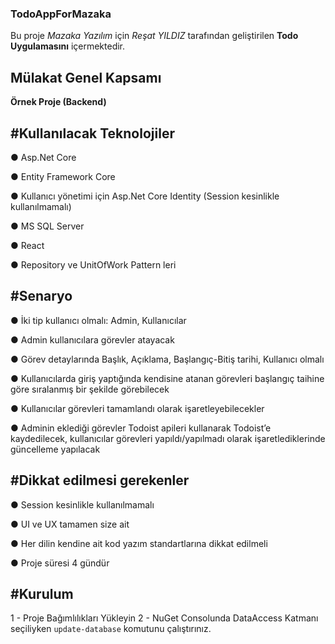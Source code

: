 ### TodoAppForMazaka
Bu proje *Mazaka Yazılım* için *Reşat YILDIZ* tarafından geliştirilen **Todo Uygulamasını** içermektedir.

Mülakat Genel Kapsamı
--

**Örnek Proje (Backend)**

 #Kullanılacak Teknolojiler
 -----
● Asp.Net Core

● Entity Framework Core

● Kullanıcı yönetimi için Asp.Net Core Identity (Session kesinlikle kullanılmamalı)

● MS SQL Server

● React

● Repository ve UnitOfWork Pattern leri

#Senaryo
----

● İki tip kullanıcı olmalı: Admin, Kullanıcılar

● Admin kullanıcılara görevler atayacak

● Görev detaylarında Başlık, Açıklama, Başlangıç-Bitiş tarihi, Kullanıcı olmalı

● Kullanıcılarda giriş yaptığında kendisine atanan görevleri başlangıç taihine göre sıralanmış bir şekilde
görebilecek

● Kullanıcılar görevleri tamamlandı olarak işaretleyebilecekler

● Adminin eklediği görevler Todoist apileri kullanarak Todoist’e kaydedilecek, kullanıcılar görevleri
yapıldı/yapılmadı olarak işaretlediklerinde güncelleme yapılacak

#Dikkat edilmesi gerekenler
----

● Session kesinlikle kullanılmamalı

● UI ve UX tamamen size ait

● Her dilin kendine ait kod yazım standartlarına dikkat edilmeli

● Proje süresi 4 gündür

#Kurulum
----
1 - Proje Bağımlılıkları Yükleyin
2 - NuGet Consolunda DataAccess Katmanı seçiliyken `update-database` komutunu çalıştırınız.

